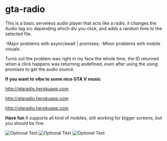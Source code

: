 # gta-radio

This is a basic serveless audio player that acts like a radio, it changes the Audio tag src depending which div you click, and adds a random time to the selected file.

-Major problems with async/await | promises;
-Minor problems with mobile visuals.

Turns out the problem was right in my face the whole time, the ID returned when a click happens was returning undefined, even after using the using promises to get the audio source.

**If you want to vibe to some nice GTA V music**

http://gtaradio.herokuapp.com

http://gtaradio.herokuapp.com

http://gtaradio.herokuapp.com


**Have fun**
It supports all kind of mobiles, still working for bigger screens, but you should be fine.

![Optional Text](https://i.imgur.com/XyklH0u.png)
![Optional Text](https://i.imgur.com/IUeDHHh.png)
![Optional Text](https://i.imgur.com/usuHq5i.png)

